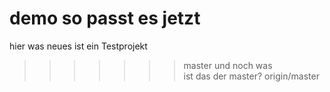 demo
so passt es jetzt
=======
hier was neues ist ein Testprojekt
>>>>>>> master
und noch was<br>
ist das der master?
>>>>>>> origin/master
